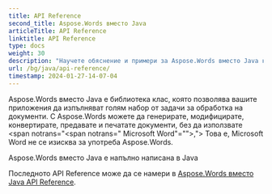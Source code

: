 ```yaml
---
title: API Reference
second_title: Aspose.Words вместо Java
articleTitle: API Reference
linktitle: API Reference
type: docs
weight: 30
description: "Научете обяснение и примери за Aspose.Words вместо Java класове и методи за генериране, преобразуване, промяна, предаване и печат на документи, без да се използва Microsoft Word."
url: /bg/java/api-reference/
timestamp: 2024-01-27-14-07-04
---
```


Aspose.Words вместо Java е библиотека клас, която позволява вашите приложения да изпълняват голям набор от задачи за обработка на документи. С Aspose.Words можете да генерирате, модифицирате, конвертирате, предавате и печатате документи, без да използвате <span notrans="<span notrans=" Microsoft Word"=""></span>,"> Това е, Microsoft Word не се изисква за употреба Aspose.Words.

Aspose.Words вместо Java е напълно написана в Java

Последното API Reference може да се намери в [Aspose.Words вместо Java API Reference](https://reference.aspose.com/words/java/).
